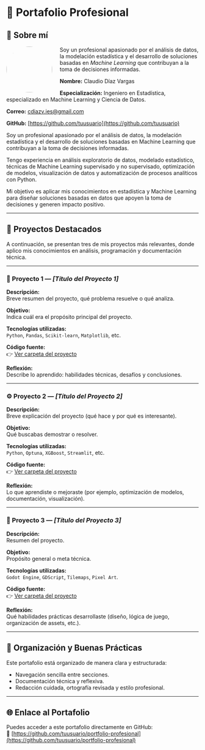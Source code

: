 # 💼 Portafolio Profesional

## 👋 Sobre mí

<img src="https://github.com/barcklan.png" width="120" align="left" style="border-radius:50%; margin-right:20px;">

Soy un profesional apasionado por el análisis de datos, la modelación estadística y el desarrollo de soluciones basadas en *Machine Learning* que contribuyan a la toma de decisiones informadas.


**Nombre:** Claudio Díaz Vargas

**Especialización:** Ingeniero en Estadística, especializado en Machine Learning y Ciencia de Datos.

**Correo:** cdiazv.ies@gmail.com

**GitHub:** [https://github.com/tuusuario](https://github.com/tuusuario)

Soy un profesional apasionado por el análisis de datos, la modelación estadística y el desarrollo de soluciones basadas en Machine Learning que contribuyan a la toma de decisiones informadas.

Tengo experiencia en análisis exploratorio de datos, modelado estadístico, técnicas de Machine Learning supervisado y no supervisado, optimización de modelos, visualización de datos y automatización de procesos analíticos con Python.

Mi objetivo es aplicar mis conocimientos en estadística y Machine Learning para diseñar soluciones basadas en datos que apoyen la toma de decisiones y generen impacto positivo.

---

## 🚀 Proyectos Destacados

A continuación, se presentan tres de mis proyectos más relevantes, donde aplico mis conocimientos en análisis, programación y documentación técnica.

---

### 🧩 Proyecto 1 — *[Título del Proyecto 1]*

**Descripción:**  
Breve resumen del proyecto, qué problema resuelve o qué analiza.

**Objetivo:**  
Indica cuál era el propósito principal del proyecto.

**Tecnologías utilizadas:**  
`Python`, `Pandas`, `Scikit-learn`, `Matplotlib`, etc.

**Código fuente:**  
👉 [Ver carpeta del proyecto](./proyecto1)

**Reflexión:**  
Describe lo aprendido: habilidades técnicas, desafíos y conclusiones.

---

### ⚙️ Proyecto 2 — *[Título del Proyecto 2]*

**Descripción:**  
Breve explicación del proyecto (qué hace y por qué es interesante).

**Objetivo:**  
Qué buscabas demostrar o resolver.

**Tecnologías utilizadas:**  
`Python`, `Optuna`, `XGBoost`, `Streamlit`, etc.

**Código fuente:**  
👉 [Ver carpeta del proyecto](./proyecto2)

**Reflexión:**  
Lo que aprendiste o mejoraste (por ejemplo, optimización de modelos, documentación, visualización).

---

### 🔬 Proyecto 3 — *[Título del Proyecto 3]*

**Descripción:**  
Resumen del proyecto.

**Objetivo:**  
Propósito general o meta técnica.

**Tecnologías utilizadas:**  
`Godot Engine`, `GDScript`, `Tilemaps`, `Pixel Art`.

**Código fuente:**  
👉 [Ver carpeta del proyecto](./proyecto3)

**Reflexión:**  
Qué habilidades prácticas desarrollaste (diseño, lógica de juego, organización de assets, etc.).

---

## 🧭 Organización y Buenas Prácticas

Este portafolio está organizado de manera clara y estructurada:
- Navegación sencilla entre secciones.
- Documentación técnica y reflexiva.
- Redacción cuidada, ortografía revisada y estilo profesional.

---

## 🌐 Enlace al Portafolio

Puedes acceder a este portafolio directamente en GitHub:  
🔗 [https://github.com/tuusuario/portfolio-profesional](https://github.com/tuusuario/portfolio-profesional)
